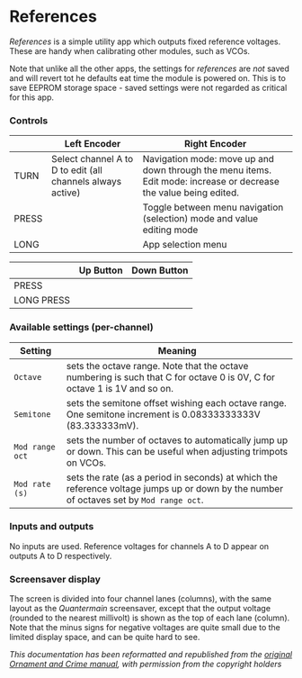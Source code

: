 # References

_References_ is a simple utility app which outputs fixed reference voltages. These are handy when calibrating other modules, such as VCOs.

Note that unlike all the other apps, the settings for _references_ are *not* saved and will revert tot he defaults eat time the module is powered on. This is to save EEPROM storage space - saved settings were not regarded as critical for this app.
### Controls

|       | Left Encoder                                               | Right Encoder                                                                                                     |
| ----- | ---------------------------------------------------------- | ----------------------------------------------------------------------------------------------------------------- |
| TURN  | Select channel A to D to edit (all channels always active) | Navigation mode: move up and down through the menu items. Edit mode: increase or decrease the value being edited. |
| PRESS |                                                            | Toggle between menu navigation (selection) mode and value editing mode                                            |
| LONG  |                                                            | App selection menu                                                                                                |

|            | Up Button | Down Button |
| ---------- | --------- | ----------- |
| PRESS      |           |             |
| LONG PRESS |           |             |

### Available settings (per-channel)

|Setting | Meaning |
|---|---|
|`Octave`| sets the octave range. Note that the octave numbering is such that C for octave 0 is 0V, C for octave 1 is 1V and so on.|
|`Semitone`| sets the semitone offset wishing each octave range. One semitone increment is 0.08333333333V (83.333333mV).|
|`Mod range oct` | sets the number of octaves to automatically jump up or down. This can be useful when adjusting trimpots on VCOs.|
|`Mod rate (s)`| sets the rate (as a period in seconds) at which the reference voltage jumps up or down by the number of octaves set by `Mod range oct`.|

### Inputs and outputs

No inputs are used. Reference voltages for channels A to D appear on outputs A to D respectively.

### Screensaver display

The screen is divided into four channel lanes (columns), with the same layout as the _Quantermain_ screensaver, except that the output voltage (rounded to the nearest millivolt) is shown as the top of each lane (column). Note that the minus signs for negative voltages are quite small due to the limited display space, and can be quite hard to see.

*This documentation has been reformatted and republished from the [original Ornament and Crime manual](https://ornament-and-cri.me/user-manual-v1_3/), with permission from the copyright holders* 
